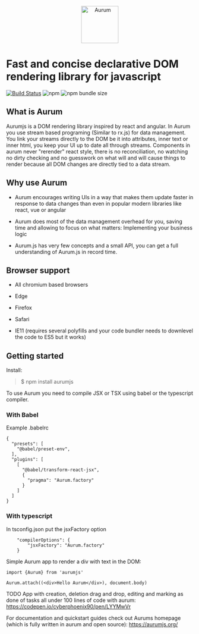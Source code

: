<p align="center">
  <img src="https://i.imgur.com/Ru8maJS.png" width="100" alt="Aurum">
</p>

# Fast and concise declarative DOM rendering library for javascript

[![Build Status](https://travis-ci.com/CyberPhoenix90/aurum.svg?branch=master)](https://travis-ci.com/CyberPhoenix90/aurum)
![npm](https://img.shields.io/npm/dw/aurumjs)
![npm bundle size](https://img.shields.io/bundlephobia/minzip/aurumjs)

## What is Aurum
Aurumjs is a DOM rendering library inspired by react and angular.
In Aurum you use stream based programing (Similar to rx.js) for data management. You link your streams directly to the DOM be it into attributes, inner text or inner html, you keep your UI up to date all through streams.
Components in aurum never "rerender" react style, there is no reconciliation, no watching no dirty checking and no guesswork on what will and will cause things to render because all DOM changes are directly tied to a data stream.

## Why use Aurum
* Aurum encourages writing UIs in a way that makes them update faster in response to data changes than even in popular modern libraries like react, vue or angular

* Aurum does most of the data management overhead for you, saving time and allowing to focus on what matters: Implementing your business logic

* Aurum.js has very few concepts and a small API, you can get a full understanding of Aurum.js in record time.


## Browser support
* All chromium based browsers

* Edge

* Firefox

* Safari

* IE11 (requires several polyfills and your code bundler needs to downlevel the code to ES5 but it works)

## Getting started

Install:

> \$ npm install aurumjs

To use Aurum you need to compile JSX or TSX using babel or the typescript compiler.

### With Babel

Example .babelrc

```
{
  "presets": [
    "@babel/preset-env",
  ],
  "plugins": [
    [
      "@babel/transform-react-jsx",
      {
        "pragma": "Aurum.factory"
      }
    ]
  ]
}
```

### With typescript

In tsconfig.json put the jsxFactory option

```
    "compilerOptions": {
        "jsxFactory": "Aurum.factory"
    }
```

Simple Aurum app to render a div with text in the DOM:

```
import {Aurum} from 'aurumjs'

Aurum.attach((<div>Hello Aurum</div>), document.body)
```

TODO App with creation, deletion drag and drop, editing and marking as done of tasks all under 100 lines of code with aurum:
https://codepen.io/cyberphoenix90/pen/LYYMwVr

For documentation and quickstart guides check out Aurums homepage (which is fully written in aurum and open source):
https://aurumjs.org/
